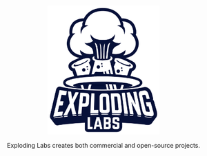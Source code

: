 <p align="center">
  <img alt="Exploding Labs logo" height="300" src="https://github.com/explodinglabs/.github/blob/main/profile/logo.png?raw=true" />
</p>

<p align="center">
  Exploding Labs creates both commercial and open-source projects.
</p>
